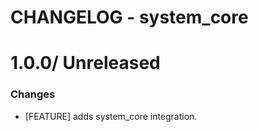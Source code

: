 # CHANGELOG - system_core

1.0.0/ Unreleased
==================

### Changes

* [FEATURE] adds system_core integration.
